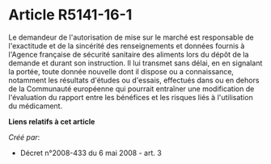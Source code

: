 # Article R5141-16-1

Le demandeur de l'autorisation de mise sur le marché est responsable de l'exactitude et de la sincérité des renseignements et
données fournis à l'Agence française de sécurité sanitaire des aliments lors du dépôt de la demande et durant son
instruction. Il lui transmet sans délai, en en signalant la portée, toute donnée nouvelle dont il dispose ou a connaissance,
notamment les résultats d'études ou d'essais, effectués dans ou en dehors de la Communauté européenne qui pourrait entraîner
une modification de l'évaluation du rapport entre les bénéfices et les risques liés à l'utilisation du médicament.

**Liens relatifs à cet article**

_Créé par_:

  - Décret n°2008-433 du 6 mai 2008 - art. 3
